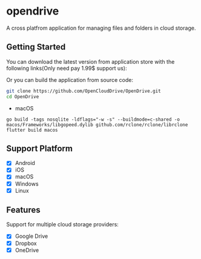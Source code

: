 # opendrive

A cross platfrom application for managing files and folders in cloud storage.

## Getting Started

You can download the latest version from application store with the following links(Only need pay 1.99$ support us):

Or you can build the application from source code:

```bash
git clone https://github.com/OpenCloudDrive/OpenDrive.git
cd OpenDrive
```

- macOS

```
go build -tags nosqlite -ldflags="-w -s" --buildmode=c-shared -o macos/Frameworks/libgopeed.dylib github.com/rclone/rclone/librclone
flutter build macos
```

## Support Platform

- [x] Android
- [x] iOS
- [x] macOS
- [x] Windows
- [x] Linux

## Features

Support for multiple cloud storage providers:

- [x] Google Drive
- [x] Dropbox
- [x] OneDrive
